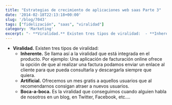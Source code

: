 ```yaml
---
title: "Estrategias de crecimiento de aplicaciones web saas Parte 3"
date: '2014-02-18T22:13:18+00:00'
slug: '/blog/7043'
tags: ["fidelización", "saas", "viralidad"]
category: 'Marketing'
excerpt: "- **Viralidad.** Existen tres tipos de viralidad:  - **Inherente.** Se llama así a la viralidad que está integrada en el producto. Por ejemplo: Una aplicación de facturación online ofrece la opción de..."
---
```

- **Viralidad.** Existen tres tipos de viralidad:
  - **Inherente.** Se llama así a la viralidad que está integrada en el producto. Por ejemplo: Una aplicación de facturación online ofrece la opción de que al realizar una factura podamos enviar un enlace al cliente para que pueda consultarla y descargarla siempre que quiera.
  - **Artificial.** Ofrecemos un mes gratis a aquellos usuarios que al recomendarnos consigan atraer a nuevos usuarios.
  - **Boca-a-boca.** Es la viralidad que conseguimos cuando alguien habla de nosotros en un blog, en Twitter, Facebook, etc....
